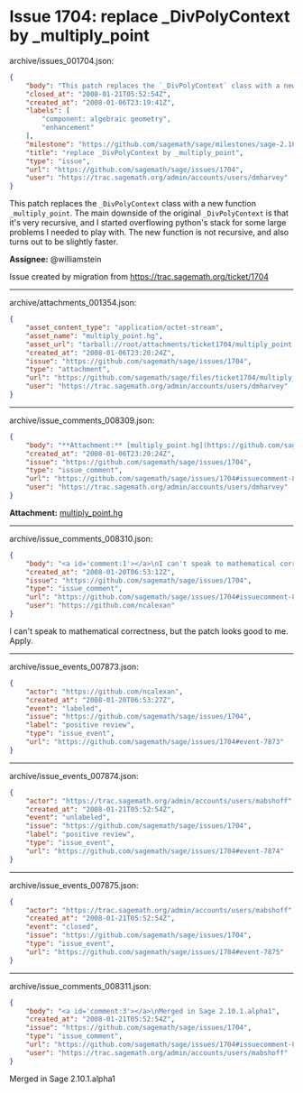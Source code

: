 # Issue 1704: replace _DivPolyContext by _multiply_point

archive/issues_001704.json:
```json
{
    "body": "This patch replaces the `_DivPolyContext` class with a new function `_multiply_point`. The main downside of the original `_DivPolyContext` is that it's very recursive, and I started overflowing python's stack for some large problems I needed to play with. The new function is not recursive, and also turns out to be slightly faster.\n\n\n**Assignee:** @williamstein\n\nIssue created by migration from https://trac.sagemath.org/ticket/1704\n\n",
    "closed_at": "2008-01-21T05:52:54Z",
    "created_at": "2008-01-06T23:19:41Z",
    "labels": [
        "component: algebraic geometry",
        "enhancement"
    ],
    "milestone": "https://github.com/sagemath/sage/milestones/sage-2.10.1",
    "title": "replace _DivPolyContext by _multiply_point",
    "type": "issue",
    "url": "https://github.com/sagemath/sage/issues/1704",
    "user": "https://trac.sagemath.org/admin/accounts/users/dmharvey"
}
```
This patch replaces the `_DivPolyContext` class with a new function `_multiply_point`. The main downside of the original `_DivPolyContext` is that it's very recursive, and I started overflowing python's stack for some large problems I needed to play with. The new function is not recursive, and also turns out to be slightly faster.


**Assignee:** @williamstein

Issue created by migration from https://trac.sagemath.org/ticket/1704





---

archive/attachments_001354.json:
```json
{
    "asset_content_type": "application/octet-stream",
    "asset_name": "multiply_point.hg",
    "asset_url": "tarball://root/attachments/ticket1704/multiply_point.hg",
    "created_at": "2008-01-06T23:20:24Z",
    "issue": "https://github.com/sagemath/sage/issues/1704",
    "type": "attachment",
    "url": "https://github.com/sagemath/sage/files/ticket1704/multiply_point.hg",
    "user": "https://trac.sagemath.org/admin/accounts/users/dmharvey"
}
```



---

archive/issue_comments_008309.json:
```json
{
    "body": "**Attachment:** [multiply_point.hg](https://github.com/sagemath/sage/files/ticket1704/multiply_point.hg)",
    "created_at": "2008-01-06T23:20:24Z",
    "issue": "https://github.com/sagemath/sage/issues/1704",
    "type": "issue_comment",
    "url": "https://github.com/sagemath/sage/issues/1704#issuecomment-8309",
    "user": "https://trac.sagemath.org/admin/accounts/users/dmharvey"
}
```

**Attachment:** [multiply_point.hg](https://github.com/sagemath/sage/files/ticket1704/multiply_point.hg)



---

archive/issue_comments_008310.json:
```json
{
    "body": "<a id='comment:1'></a>\nI can't speak to mathematical correctness, but the patch looks good to me.  Apply.",
    "created_at": "2008-01-20T06:53:12Z",
    "issue": "https://github.com/sagemath/sage/issues/1704",
    "type": "issue_comment",
    "url": "https://github.com/sagemath/sage/issues/1704#issuecomment-8310",
    "user": "https://github.com/ncalexan"
}
```

<a id='comment:1'></a>
I can't speak to mathematical correctness, but the patch looks good to me.  Apply.



---

archive/issue_events_007873.json:
```json
{
    "actor": "https://github.com/ncalexan",
    "created_at": "2008-01-20T06:53:27Z",
    "event": "labeled",
    "issue": "https://github.com/sagemath/sage/issues/1704",
    "label": "positive review",
    "type": "issue_event",
    "url": "https://github.com/sagemath/sage/issues/1704#event-7873"
}
```



---

archive/issue_events_007874.json:
```json
{
    "actor": "https://trac.sagemath.org/admin/accounts/users/mabshoff",
    "created_at": "2008-01-21T05:52:54Z",
    "event": "unlabeled",
    "issue": "https://github.com/sagemath/sage/issues/1704",
    "label": "positive review",
    "type": "issue_event",
    "url": "https://github.com/sagemath/sage/issues/1704#event-7874"
}
```



---

archive/issue_events_007875.json:
```json
{
    "actor": "https://trac.sagemath.org/admin/accounts/users/mabshoff",
    "created_at": "2008-01-21T05:52:54Z",
    "event": "closed",
    "issue": "https://github.com/sagemath/sage/issues/1704",
    "type": "issue_event",
    "url": "https://github.com/sagemath/sage/issues/1704#event-7875"
}
```



---

archive/issue_comments_008311.json:
```json
{
    "body": "<a id='comment:3'></a>\nMerged in Sage 2.10.1.alpha1",
    "created_at": "2008-01-21T05:52:54Z",
    "issue": "https://github.com/sagemath/sage/issues/1704",
    "type": "issue_comment",
    "url": "https://github.com/sagemath/sage/issues/1704#issuecomment-8311",
    "user": "https://trac.sagemath.org/admin/accounts/users/mabshoff"
}
```

<a id='comment:3'></a>
Merged in Sage 2.10.1.alpha1
